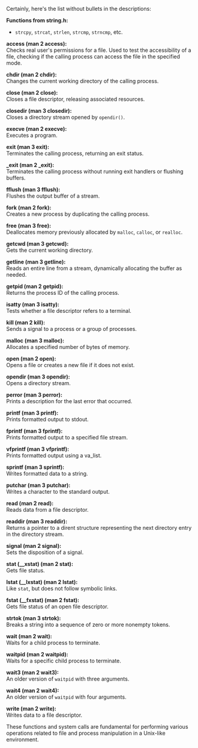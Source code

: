 Certainly, here's the list without bullets in the descriptions:

**Functions from string.h:** <br>
- `strcpy`, `strcat`, `strlen`, `strcmp`, `strncmp`, etc.

**access (man 2 access):** <br>
Checks real user's permissions for a file. Used to test the accessibility of a file, checking if the calling process can access the file in the specified mode.

**chdir (man 2 chdir):** <br>
Changes the current working directory of the calling process.

**close (man 2 close):** <br>
Closes a file descriptor, releasing associated resources.

**closedir (man 3 closedir):** <br>
Closes a directory stream opened by `opendir()`.

**execve (man 2 execve):** <br>
Executes a program.

**exit (man 3 exit):** <br>
Terminates the calling process, returning an exit status.

**_exit (man 2 _exit):** <br>
Terminates the calling process without running exit handlers or flushing buffers.

**fflush (man 3 fflush):** <br>
Flushes the output buffer of a stream.

**fork (man 2 fork):** <br>
Creates a new process by duplicating the calling process.

**free (man 3 free):** <br>
Deallocates memory previously allocated by `malloc`, `calloc`, or `realloc`.

**getcwd (man 3 getcwd):** <br>
Gets the current working directory.

**getline (man 3 getline):** <br>
Reads an entire line from a stream, dynamically allocating the buffer as needed.

**getpid (man 2 getpid):** <br>
Returns the process ID of the calling process.

**isatty (man 3 isatty):** <br>
Tests whether a file descriptor refers to a terminal.

**kill (man 2 kill):** <br>
Sends a signal to a process or a group of processes.

**malloc (man 3 malloc):** <br>
Allocates a specified number of bytes of memory.

**open (man 2 open):** <br>
Opens a file or creates a new file if it does not exist.

**opendir (man 3 opendir):** <br>
Opens a directory stream.

**perror (man 3 perror):** <br>
Prints a description for the last error that occurred.

**printf (man 3 printf):** <br>
Prints formatted output to stdout.

**fprintf (man 3 fprintf):** <br>
Prints formatted output to a specified file stream.

**vfprintf (man 3 vfprintf):** <br>
Prints formatted output using a va_list.

**sprintf (man 3 sprintf):** <br>
Writes formatted data to a string.

**putchar (man 3 putchar):** <br>
Writes a character to the standard output.

**read (man 2 read):** <br>
Reads data from a file descriptor.

**readdir (man 3 readdir):** <br>
Returns a pointer to a dirent structure representing the next directory entry in the directory stream.

**signal (man 2 signal):** <br>
Sets the disposition of a signal.

**stat (__xstat) (man 2 stat):** <br>
Gets file status.

**lstat (__lxstat) (man 2 lstat):** <br>
Like `stat`, but does not follow symbolic links.

**fstat (__fxstat) (man 2 fstat):** <br>
Gets file status of an open file descriptor.

**strtok (man 3 strtok):** <br>
Breaks a string into a sequence of zero or more nonempty tokens.

**wait (man 2 wait):** <br>
Waits for a child process to terminate.

**waitpid (man 2 waitpid):** <br>
Waits for a specific child process to terminate.

**wait3 (man 2 wait3):** <br>
An older version of `waitpid` with three arguments.

**wait4 (man 2 wait4):** <br>
An older version of `waitpid` with four arguments.

**write (man 2 write):** <br>
Writes data to a file descriptor.

These functions and system calls are fundamental for performing various operations related to file and process manipulation in a Unix-like environment.
